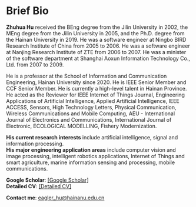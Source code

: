 ---
---

# Brief Bio

<b>Zhuhua Hu</b> received the BEng degree from the Jilin University in 2002, the MEng degree from the Jilin University in 2005, and the Ph.D. degree from the Hainan University in 2019. He was a software engineer at Ningbo BIRD Research Institute of China from 2005 to 2006. He was a software engineer at Nanjing Research Institute of ZTE from 2006 to 2007. He was a minister of the software department at Shanghai Aoxun Information Technology Co., Ltd. from 2007 to 2009. 

He is a professor at the School of Information and Communication Engineering, Hainan University since 2020. He is IEEE Senior Member and CCF Senior Member. He is currently a high-level talent in Hainan Province. He acted as the Reviewer for IEEE Internet of Things Journal, Engineering Applications of Artificial Intelligence, Applied Artificial Intelligence, IEEE ACCESS, Sensors, High Technology Letters, Physical Communication, Wireless Communications and Mobile Computing, AEU - International Journal of Electronics and Communications, International Journal of Electronic, ECOLOGICAL MODELLING, Fishery Modernization. 

<b>His current research interests</b> include artificial intelligence, signal and information processing.<br>
<b>His major engineering application areas</b> include computer vision and image processing, intelligent robotics applications, Internet of Things and smart agriculture, marine information sensing and processing, mobile communications.

<b>Google Scholar</b>: [[Google Scholar]](https://scholar.google.com.hk/citations?hl=zh-CN&user=-5x1pM4AAAAJ)<br>
<b>Detailed CV</b>: [[Detailed CV]](https://sice.hainanu.edu.cn/info/1041/1079.htm)

<b>Contact me</b>: <u>eagler_hu@hainanu.edu.cn</u>
